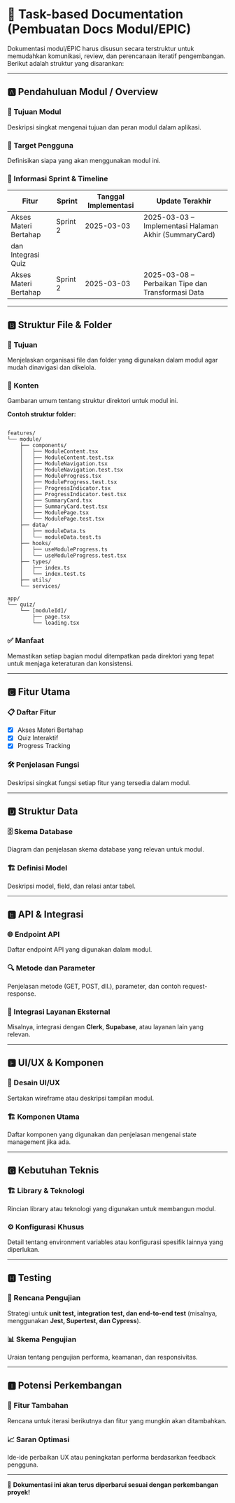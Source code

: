 # 📌 Task-based Documentation (Pembuatan Docs Modul/EPIC)

Dokumentasi modul/EPIC harus disusun secara terstruktur untuk memudahkan komunikasi, review, dan perencanaan iteratif pengembangan. Berikut adalah struktur yang disarankan:

---

## 🅰️ Pendahuluan Modul / Overview

### 🎯 Tujuan Modul

Deskripsi singkat mengenai tujuan dan peran modul dalam aplikasi.

### 👤 Target Pengguna

Definisikan siapa yang akan menggunakan modul ini.

### 📅 Informasi Sprint & Timeline

| Fitur                 | Sprint   | Tanggal Implementasi | Update Terakhir                                       |
| --------------------- | -------- | -------------------- | ----------------------------------------------------- |
| Akses Materi Bertahap | Sprint 2 | 2025-03-03           | 2025-03-03 – Implementasi Halaman Akhir (SummaryCard) |
| dan Integrasi Quiz    |
| Akses Materi Bertahap | Sprint 2 | 2025-03-03           | 2025-03-08 – Perbaikan Tipe dan Transformasi Data     |

---

## 🅱️ Struktur File & Folder

### 🎯 Tujuan

Menjelaskan organisasi file dan folder yang digunakan dalam modul agar mudah dinavigasi dan dikelola.

### 📂 Konten

Gambaran umum tentang struktur direktori untuk modul ini.

**Contoh struktur folder:**

```

features/
└── module/
    ├── components/
    │   ├── ModuleContent.tsx
    │   ├── ModuleContent.test.tsx
    │   ├── ModuleNavigation.tsx
    │   ├── ModuleNavigation.test.tsx
    │   ├── ModuleProgress.tsx
    │   ├── ModuleProgress.test.tsx
    │   ├── ProgressIndicator.tsx
    │   ├── ProgressIndicator.test.tsx
    │   ├── SummaryCard.tsx
    │   ├── SummaryCard.test.tsx
    │   ├── ModulePage.tsx
    │   └── ModulePage.test.tsx
    ├── data/
    │   ├── moduleData.ts
    │   └── moduleData.test.ts
    ├── hooks/
    │   ├── useModuleProgress.ts
    │   └── useModuleProgress.test.tsx
    ├── types/
    │   ├── index.ts
    │   └── index.test.ts
    ├── utils/
    └── services/

app/
└── quiz/
    └── [moduleId]/
        ├── page.tsx
        └── loading.tsx
```

### ✅ Manfaat

Memastikan setiap bagian modul ditempatkan pada direktori yang tepat untuk menjaga keteraturan dan konsistensi.

---

## 🅲️ Fitur Utama

### 📋 Daftar Fitur

- [x] Akses Materi Bertahap
- [x] Quiz Interaktif
- [x] Progress Tracking

### 🛠️ Penjelasan Fungsi

Deskripsi singkat fungsi setiap fitur yang tersedia dalam modul.

---

## 🅳️ Struktur Data

### 🗄️ Skema Database

Diagram dan penjelasan skema database yang relevan untuk modul.

### 🏗️ Definisi Model

Deskripsi model, field, dan relasi antar tabel.

---

## 🅴️ API & Integrasi

### 🌐 Endpoint API

Daftar endpoint API yang digunakan dalam modul.

### 🔍 Metode dan Parameter

Penjelasan metode (GET, POST, dll.), parameter, dan contoh request-response.

### 🔗 Integrasi Layanan Eksternal

Misalnya, integrasi dengan **Clerk**, **Supabase**, atau layanan lain yang relevan.

---

## 🅵️ UI/UX & Komponen

### 🎨 Desain UI/UX

Sertakan wireframe atau deskripsi tampilan modul.

### 🏗️ Komponen Utama

Daftar komponen yang digunakan dan penjelasan mengenai state management jika ada.

---

## 🅶️ Kebutuhan Teknis

### 🏗️ Library & Teknologi

Rincian library atau teknologi yang digunakan untuk membangun modul.

### ⚙️ Konfigurasi Khusus

Detail tentang environment variables atau konfigurasi spesifik lainnya yang diperlukan.

---

## 🅷️ Testing

### 🧪 Rencana Pengujian

Strategi untuk **unit test, integration test, dan end-to-end test** (misalnya, menggunakan **Jest, Supertest, dan Cypress**).

### 📊 Skema Pengujian

Uraian tentang pengujian performa, keamanan, dan responsivitas.

---

## 🅸️ Potensi Perkembangan

### 🚀 Fitur Tambahan

Rencana untuk iterasi berikutnya dan fitur yang mungkin akan ditambahkan.

### 📈 Saran Optimasi

Ide-ide perbaikan UX atau peningkatan performa berdasarkan feedback pengguna.

---

🚀 **Dokumentasi ini akan terus diperbarui sesuai dengan perkembangan proyek!**
